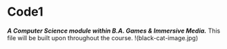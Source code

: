 # Code1
**_A Computer Science module within B.A. Games & Immersive Media._**
This file will be built upon throughout the course.
!(black-cat-image.jpg)